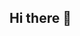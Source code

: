  ## Hi there 👋

<!--
**I'm Suwarnalatha-M**


- 🔭 I’m currently pursuing my Undergraduation
- 🌱 I’m currently learning Technical tools for Software Solutions including Python,Java and Web Development
- 👯 I’m looking to collaborate on Hands-on-Projects on Sustainable Tech
- 🤔 I’m looking for help with Open Source contributions and Cloyd Computing
- 💬 Ask me about coding with Python
- 📫 How to reach me:https://www.linkedin.com/in/suwarnalatha-m/ |Email:m.suwarnalatha309@gmail.com
- 👩🏽‍💻 Pronouns:She/Her
- ⚡ Fun fact: I can code with music on!😅😇
-->
